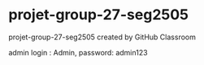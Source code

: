 # projet-group-27-seg2505
projet-group-27-seg2505 created by GitHub Classroom

admin login : Admin, password: admin123
